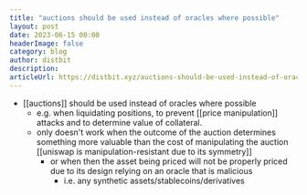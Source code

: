 ```yaml
---
title: "auctions should be used instead of oracles where possible"
layout: post
date: 2023-06-15 00:00
headerImage: false
category: blog
author: distbit
description:
articleUrl: https://distbit.xyz/auctions-should-be-used-instead-of-oracles-where-possible
---
```


- [[auctions]] should be used instead of oracles where possible
	- e.g. when liquidating positions, to prevent [[price manipulation]] attacks and to determine value of collateral.
	- only doesn't work when the outcome of the auction determines something more valuable than the cost of manipulating the auction [[uniswap is manipulation-resistant due to its symmetry]]
		- or when then the asset being priced will not be properly priced due to its design relying on an oracle that is malicious
			- i.e. any synthetic assets/stablecoins/derivatives